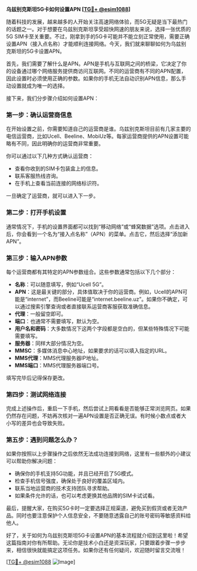 **乌兹别克斯坦5G卡如何设置APN [[TG💪+ @esim1088](https://t.me/s/esim1088)]**

随着科技的发展，越来越多的人开始关注高速网络体验，而5G无疑是当下最热门的话题之一。对于想要在乌兹别克斯坦享受超快网速的朋友来说，选择一张优质的5G SIM卡至关重要。不过，刚拿到手的5G卡可能并不能立刻正常使用，需要正确设置APN（接入点名称）才能顺利连接网络。今天，我们就来聊聊如何为乌兹别克斯坦的5G卡设置APN。

首先，我们需要了解什么是APN。APN是手机与互联网之间的桥梁，它决定了你的设备通过哪个网络服务提供商访问互联网。不同的运营商有不同的APN配置，因此设置时必须使用正确的参数。如果你的手机无法自动识别APN信息，那么手动设置就成为唯一的选择。

接下来，我们分步骤介绍如何设置APN：

### **第一步：确认运营商信息**
在开始设置之前，你需要知道自己的运营商是谁。乌兹别克斯坦目前有几家主要的电信运营商，比如Ucell、Beeline、MobiUz等。每家运营商提供的APN设置可能略有不同，因此明确你的运营商非常重要。

你可以通过以下几种方式确认运营商：
- 查看你收到的SIM卡包装盒上的信息。
- 联系客服热线咨询。
- 在手机上查看当前连接的网络标识符。

一旦确定了运营商，就可以进入下一步。

### **第二步：打开手机设置**
通常情况下，手机的设置界面都可以找到“移动网络”或“蜂窝数据”选项。点击进入后，你会看到一个名为“接入点名称”（APN）的菜单。点击它，然后选择“添加新APN”。

### **第三步：输入APN参数**
每个运营商都有其特定的APN参数组合。这些参数通常包括以下几个部分：
- **名称**：可以随意填写，例如“Ucell 5G”。
- **APN**：这是最关键的部分，具体值取决于你的运营商。例如，Ucell的APN可能是“internet”，而Beeline可能是“internet.beeline.uz”。如果你不确定，可以通过搜索引擎查询或者直接联系运营商客服获取准确信息。
- **代理**：一般留空即可。
- **端口**：也通常不需要填写，默认为空。
- **用户名和密码**：大多数情况下这两个字段都是空白的，但某些特殊情况下可能需要填写。
- **服务器**：同样大部分情况为空。
- **MMSC**：多媒体消息中心地址，如果要求的话可以填入指定的URL。
- **MMS代理**：MMS代理服务器IP地址。
- **MMS端口**：MMS代理服务器端口号。

填写完毕后记得保存更改。

### **第四步：测试网络连接**
完成上述操作后，重启一下手机，然后尝试上网看看是否能够正常浏览网页。如果仍然存在问题，不妨再次核对一遍APN设置是否正确无误。有时候小数点或者大小写的差异也会导致失败。

### **第五步：遇到问题怎么办？**
如果你按照以上步骤操作之后依然无法成功连接到网络，这里有一些额外的小建议可以帮助你解决问题：
- 确保你的手机支持5G功能，并且已经开启了5G模式。
- 检查手机信号强度，确保处于良好的覆盖区域内。
- 联系当地运营商的技术支持团队寻求帮助。
- 如果条件允许的话，也可以考虑更换其他品牌的SIM卡试试看。

最后，提醒大家，在购买5G卡时一定要选择正规渠道，避免买到假货或者无效产品。同时也要注意保护个人信息安全，不要随意透露自己的账号密码等敏感资料给他人。

好了，关于如何为乌兹别克斯坦5G卡设置APN的基本流程就介绍到这里啦！希望这篇指南对你有所帮助。无论你是技术小白还是资深玩家，只要跟着步骤一步步来，相信很快就能搞定这项任务。如果你还有任何疑问，欢迎随时留言交流哦！

[[TG💪+ @esim1088](https://t.me/s/esim1088) ![Image](https://i.postimg.cc/4NQfJmqS/Snipaste-2025-05-13-00-14-12.png)]